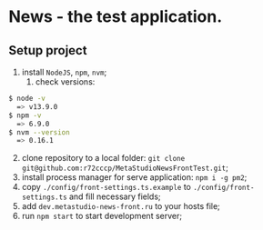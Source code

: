 # News - the test application.

## Setup project
1. install `NodeJS`, `npm`, `nvm`;
   1. check versions:
  ```bash
  $ node -v
    => v13.9.0
  $ npm -v
    => 6.9.0
  $ nvm --version
    => 0.16.1
  ```
2. clone repository to a local folder: `git clone git@github.com:r72cccp/MetaStudioNewsFrontTest.git`;
3. install process manager for serve application: `npm i -g pm2`;
4. copy `./config/front-settings.ts.example` to `./config/front-settings.ts` and fill necessary fields;
5. add `dev.metastudio-news-front.ru` to your hosts file;
7. run `npm start` to start development server;
